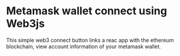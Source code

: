 # **Metamask wallet connect using Web3js**

This simple web3 connect button links a reac app with the ethereum blockchain, view account information of your metamask wallet.
